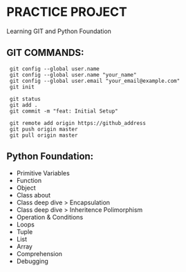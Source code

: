 # PRACTICE PROJECT

Learning GIT and Python Foundation

## GIT COMMANDS:

```
 git config --global user.name
 git config --global user.name "your_name"
 git config --global user.email "your_email@example.com"
 git init

 git status
 git add .
 git commit -m "feat: Initial Setup"

 git remote add origin https://github_address
 git push origin master
 git pull origin master
```

## Python Foundation:

- Primitive Variables
- Function 
- Object
- Class about
- Class deep dive > Encapsulation
- Class deep dive > Inheritence Polimorphism
- Operation & Conditions
- Loops
- Tuple
- List
- Array
- Comprehension 
- Debugging
